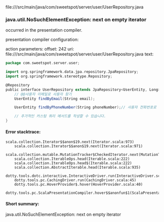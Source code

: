 file://<WORKSPACE>/src/main/java/com/sweetspot/server/user/UserRepository.java
### java.util.NoSuchElementException: next on empty iterator

occurred in the presentation compiler.

presentation compiler configuration:


action parameters:
offset: 242
uri: file://<WORKSPACE>/src/main/java/com/sweetspot/server/user/UserRepository.java
text:
```scala
package com.sweetspot.server.user;

import org.springframework.data.jpa.repository.JpaRepository;
import org.springframework.stereotype.Repository;

@Repository
public interface UserRepository extends JpaRepository<UserEntity, Long> {
    // @@사용자 이메일로 사용자 찾기
    UserEntity findByEmail(String email);

    UserEntity findByPhoneNumber(String phoneNumber);// 사용자 전화번호로 사용자 찾기

    // 추가적인 커스텀 쿼리 메서드를 작성할 수 있습니다.
}

```



#### Error stacktrace:

```
scala.collection.Iterator$$anon$19.next(Iterator.scala:973)
	scala.collection.Iterator$$anon$19.next(Iterator.scala:971)
	scala.collection.mutable.MutationTracker$CheckedIterator.next(MutationTracker.scala:76)
	scala.collection.IterableOps.head(Iterable.scala:222)
	scala.collection.IterableOps.head$(Iterable.scala:222)
	scala.collection.AbstractIterable.head(Iterable.scala:935)
	dotty.tools.dotc.interactive.InteractiveDriver.run(InteractiveDriver.scala:164)
	dotty.tools.pc.CachingDriver.run(CachingDriver.scala:45)
	dotty.tools.pc.HoverProvider$.hover(HoverProvider.scala:40)
	dotty.tools.pc.ScalaPresentationCompiler.hover$$anonfun$1(ScalaPresentationCompiler.scala:389)
```
#### Short summary: 

java.util.NoSuchElementException: next on empty iterator
